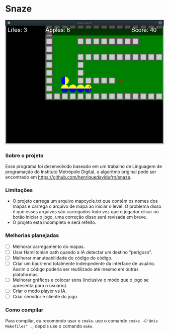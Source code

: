 # Snaze
![](https://raw.githubusercontent.com/pabloufrn/Snaze/master/extra/preview.png)
### Sobre o projeto
Esse programa foi desenvolvido baseado em um trabalho de Linguagem de programação do Instituto Metrópole Digital, o algoritmo original
pode ser encontrado em https://github.com/henriquedavidufrn/snaze.
### Limitações
- O projeto carrega um arquivo mapcycle.txt que contém os nomes dos mapas e carrega o arquivo de mapa ao iniciar o level. O problema disso
é que esses arquivos são carregados todo vez que o jogador clicar no botão iniciar o jogo, uma correção disso será revisada em breve.
- O projeto está incompleto e será refeito.
### Melhorias planejadas
- [ ] Melhorar carregamento do mapas.
- [ ] Usar Hamiltonian path quando a IA detectar um destino "perigoso".
- [ ] Melhorar manuteabilidade do código do código.
- [ ] Criar um back-end totalmente indenpedente da interface de usuário. Assim o código poderia ser reutilizado até mesmo em outras
plataformas.
- [ ] Melhorar gráficos e colocar sons (inclusive o modo que o jogo se apresenta para o usuário).
- [ ] Criar o modo player vs IA.
- [ ] Criar servidor e cliente do jogo.
### Como compilar
Para compilar, eu recomendo usar o `cmake`. use o comando 
`cmake -G"Unix Makefiles" .`, depois use o comando `make`.
